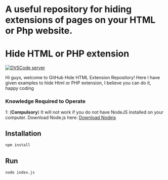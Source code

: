 # A useful repository for hiding extensions of pages on your HTML or Php website.


# Hide HTML or PHP extension
[![DVSCode server](https://discord.com/api/guilds/913547472696115250/widget.png?style=banner1)](https://discord.gg/qsG7PSB7Wg)

Hi guys, welcome to GitHub Hide HTML Extension Repository! Here I have given examples to hide Html or PHP extension, I believe you can do it, happy coding

### Knowledge Required to Operate
1: (<strong>Compulsory</strong>) It will not work if you do not have NodeJS installed on your computer. Download Node.js here: [Download Nodejs](https://nodejs.org)


## Installation
```md
npm install
```

## Run
```md
node index.js
```

